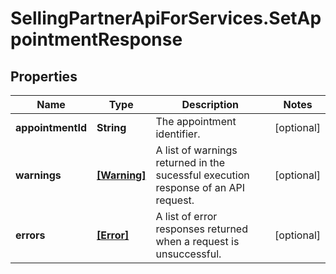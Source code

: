 # SellingPartnerApiForServices.SetAppointmentResponse

## Properties

Name | Type | Description | Notes
------------ | ------------- | ------------- | -------------
**appointmentId** | **String** | The appointment identifier. | [optional] 
**warnings** | [**[Warning]**](Warning.md) | A list of warnings returned in the sucessful execution response of an API request. | [optional] 
**errors** | [**[Error]**](Error.md) | A list of error responses returned when a request is unsuccessful. | [optional] 


